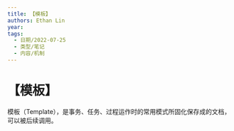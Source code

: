 ```yaml
---
title: 【模板】
authors: Ethan Lin
year:
tags:
  - 日期/2022-07-25 
  - 类型/笔记 
  - 内容/机制 
---
```



# 【模板】






模板（Template），是事务、任务、过程运作时的常用模式所固化保存成的文档，可以被后续调用。

